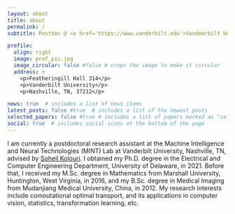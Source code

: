 ```yaml
---
layout: about
title: about
permalink: /
subtitle: Postdoc @ <a href='https://www.vanderbilt.edu'>Vandeerbilt University</a>. Nashville, TN, U.S.

profile:
  align: right
  image: prof_pic.jpg
  image_circular: false #false # crops the image to make it circular
  address: >
    <p>Featheringill Hall 314</p>
    <p>Vanderbilt University</p>
    <p>Nashville, TN, 37212</p>

news: true  # includes a list of news items
latest_posts: false #true  # includes a list of the newest posts
selected_papers: false #true # includes a list of papers marked as "selected={true}"
social: true  # includes social icons at the bottom of the page
---
```


I am currently a postdoctoral research assistant at the Machine Intelligence and Neural Technologies (MINT) Lab at Vanderbilt University, Nashville, TN, advised by [Soheil Kolouri](https://engineering.vanderbilt.edu/bio/soheil-kolouri). I obtained my Ph.D. degree in the Electrical and Computer Engineering Department, University of Delaware, in 2021. Before that, I received my M.Sc. degree in Mathematics from Marshall University, Huntington, West Virginia, in 2016, and my B.Sc. degree in Medical Imaging from Mudanjiang Medical University, China, in 2012. My research interests include comoutational optimal transport, and its applications in computer vision, statistics, transformation learning, etc.
